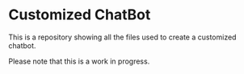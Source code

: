 # Customized ChatBot
This is a repository showing all the files used to create a customized chatbot.

Please note that this is a work in progress.
